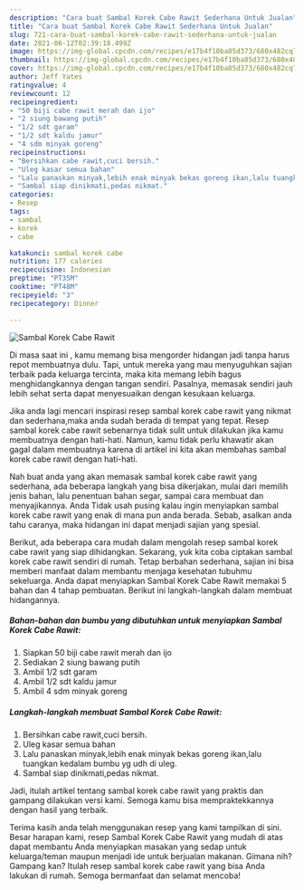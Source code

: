 ```yaml
---
description: "Cara buat Sambal Korek Cabe Rawit Sederhana Untuk Jualan"
title: "Cara buat Sambal Korek Cabe Rawit Sederhana Untuk Jualan"
slug: 721-cara-buat-sambal-korek-cabe-rawit-sederhana-untuk-jualan
date: 2021-06-12T02:39:18.499Z
image: https://img-global.cpcdn.com/recipes/e17b4f10ba85d373/680x482cq70/sambal-korek-cabe-rawit-foto-resep-utama.jpg
thumbnail: https://img-global.cpcdn.com/recipes/e17b4f10ba85d373/680x482cq70/sambal-korek-cabe-rawit-foto-resep-utama.jpg
cover: https://img-global.cpcdn.com/recipes/e17b4f10ba85d373/680x482cq70/sambal-korek-cabe-rawit-foto-resep-utama.jpg
author: Jeff Yates
ratingvalue: 4
reviewcount: 12
recipeingredient:
- "50 biji cabe rawit merah dan ijo"
- "2 siung bawang putih"
- "1/2 sdt garam"
- "1/2 sdt kaldu jamur"
- "4 sdm minyak goreng"
recipeinstructions:
- "Bersihkan cabe rawit,cuci bersih."
- "Uleg kasar semua bahan"
- "Lalu panaskan minyak,lebih enak minyak bekas goreng ikan,lalu tuangkan kedalam bumbu yg udh di uleg."
- "Sambal siap dinikmati,pedas nikmat."
categories:
- Resep
tags:
- sambal
- korek
- cabe

katakunci: sambal korek cabe 
nutrition: 177 calories
recipecuisine: Indonesian
preptime: "PT35M"
cooktime: "PT48M"
recipeyield: "3"
recipecategory: Dinner

---
```



![Sambal Korek Cabe Rawit](https://img-global.cpcdn.com/recipes/e17b4f10ba85d373/680x482cq70/sambal-korek-cabe-rawit-foto-resep-utama.jpg)

Di masa  saat ini , kamu memang bisa mengorder hidangan jadi tanpa harus repot membuatnya dulu. Tapi, untuk mereka yang mau menyuguhkan sajian terbaik pada keluarga tercinta, maka kita memang lebih bagus menghidangkannya dengan tangan sendiri. Pasalnya, memasak sendiri jauh lebih sehat serta dapat menyesuaikan dengan kesukaan keluarga.

Jika anda lagi mencari inspirasi resep sambal korek cabe rawit yang nikmat dan sederhana,maka anda sudah berada di tempat yang tepat. Resep sambal korek cabe rawit  sebenarnya tidak sulit untuk dilakukan jika kamu membuatnya dengan hati-hati. Namun, kamu tidak perlu khawatir akan gagal dalam membuatnya 
karena di artikel ini kita akan membahas sambal korek cabe rawit dengan hati-hati.  



Nah buat anda yang akan memasak sambal korek cabe rawit yang sederhana, ada beberapa langkah yang bisa dikerjakan, mulai dari memilih jenis bahan, lalu penentuan bahan segar, sampai cara membuat dan menyajikannya. Anda Tidak usah pusing kalau ingin menyiapkan sambal korek cabe rawit yang enak di mana pun anda berada. Sebab, asalkan anda  tahu caranya, maka hidangan ini dapat menjadi sajian yang spesial.

Berikut, ada beberapa cara mudah dalam mengolah resep sambal korek cabe rawit yang siap dihidangkan. Sekarang, yuk kita coba ciptakan sambal korek cabe rawit sendiri di rumah. Tetap berbahan sederhana, sajian ini bisa memberi manfaat dalam membantu menjaga kesehatan tubuhmu sekeluarga. Anda dapat menyiapkan Sambal Korek Cabe Rawit memakai 5 bahan dan 4 tahap pembuatan. Berikut ini langkah-langkah dalam membuat hidangannya.

<!--inarticleads1-->

##### Bahan-bahan dan bumbu yang dibutuhkan untuk menyiapkan Sambal Korek Cabe Rawit:

1. Siapkan 50 biji cabe rawit merah dan ijo
1. Sediakan 2 siung bawang putih
1. Ambil 1/2 sdt garam
1. Ambil 1/2 sdt kaldu jamur
1. Ambil 4 sdm minyak goreng




<!--inarticleads2-->

##### Langkah-langkah membuat Sambal Korek Cabe Rawit:

1. Bersihkan cabe rawit,cuci bersih.
1. Uleg kasar semua bahan
1. Lalu panaskan minyak,lebih enak minyak bekas goreng ikan,lalu tuangkan kedalam bumbu yg udh di uleg.
1. Sambal siap dinikmati,pedas nikmat.




Jadi, itulah artikel tentang  sambal korek cabe rawit  yang praktis dan gampang dilakukan versi kami. Semoga kamu bisa mempraktekkannya dengan hasil yang terbaik. 

Terima kasih anda telah menggunakan resep yang kami tampilkan di sini. Besar harapan kami, resep  Sambal Korek Cabe Rawit yang mudah di atas dapat membantu Anda menyiapkan masakan yang sedap untuk keluarga/teman maupun menjadi ide untuk berjualan makanan. Gimana nih? Gampang kan? Itulah resep sambal korek cabe rawit yang bisa Anda lakukan di rumah. Semoga bermanfaat dan selamat mencoba!

